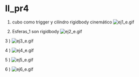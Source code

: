 # II_pr4

1) cubo como trigger y cilindro rigidbody cinemático
![ej1_e.gif](text)


2) Esferas_1 son rigidbody
![ej2_e.gif](text)

3 )
![ej3_e.gif](text)

4 )
![ej4_e.gif](text)

5 )
![ej5_e.gif](text)

6 )
![ej6_e.gif](text)
